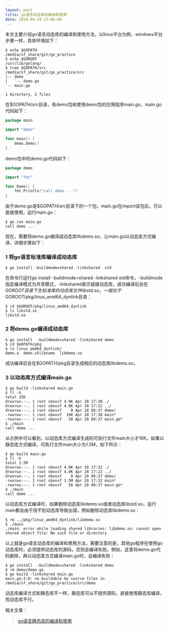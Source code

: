 ```yaml
---
layout: post
title: go语言动态库的编译和使用
date: 2018-04-29 13:06:00
---
```


本文主要介绍go语言动态库的编译和使用方法，以linux平台为例，windows平台步骤一样，具体环境如下：

```
$ echo $GOPATH
/media/sf_share/git/go_practice
$ echo $GOROOT
/usr/lib/golang/
$ tree $GOPATH/src
/media/sf_share/git/go_practice/src
|-- demo
|   `-- demo.go
`-- main.go

1 directory, 2 files
```

在$GOPATH/src目录，有demo包和使用demo包的应用程序main.go，main.go代码如下：

```go
package main

import "demo"

func main() {
    demo.Demo()
}
```

demo包中的demo.go代码如下：

```go
package demo

import "fmt"

func Demo() {
    fmt.Println("call demo ...")
}
```

由于demo.go是$GOPATH/src目录下的一个包，main.go在import该包后，可以直接使用，运行main.go：

```
$ go run main.go
call demo ...
```

现在，需要将demo.go编译成动态库libdemo.so，让main.go以动态库方式编译，详细步骤如下：

### 1 将go语言标准库编译成动态库

```
$ go install -buildmode=shared -linkshared  std
```

在命令行运行go install -buildmode=shared -linkshared  std命令，-buildmode指定编译模式为共享模式，-linkshared表示链接动态库，成功编译后会在$GOROOT目录下生标准库的动态库文件libstd.so，一般位于$GOROOT/pkg/linux_amd64_dynlink目录：

```
$ cd $GOROOT/pkg/linux_amd64_dynlink
$ ls libstd.so
libstd.so
```


### 2 将demo.go编译成动态库

```
$ go install  -buildmode=shared -linkshared demo
$ cd $GOPATH/pkg
$ ls linux_amd64_dynlink/
demo.a  demo.shlibname  libdemo.so
```

成功编译后会在$GOPATH/pkg目录生成相应的动态库libdemo.so。

### 3 以动态库方式编译main.go

```
$ go build -linkshared main.go
$ ll -h
total 25K
drwxrwx---. 1 root vboxsf 4.0K Apr 28 17:30 ./
drwxrwx---. 1 root vboxsf 4.0K Apr 28 17:22 ../
drwxrwx---. 1 root vboxsf    0 Apr 28 08:37 demo/
-rwxrwx---. 1 root vboxsf  16K Apr 28 17:30 main*
-rwxrwx---. 1 root vboxsf   58 Apr 28 08:37 main.go*
$ ./main
call demo ...
```

从示例中可以看到，以动态库方式编译生成的可执行文件main大小才16K。如果以静态库方式编译，可执行文件main大小为1.5M，如下所示：

```
$ go build main.go
$ ll -h
total 1.5M
drwxrwx---. 1 root vboxsf 4.0K Apr 28 17:32 ./
drwxrwx---. 1 root vboxsf 4.0K Apr 28 17:22 ../
drwxrwx---. 1 root vboxsf    0 Apr 28 08:37 demo/
-rwxrwx---. 1 root vboxsf 1.5M Apr 28 17:32 main*
-rwxrwx---. 1 root vboxsf   58 Apr 28 08:37 main.go*
$ ./main
call demo ...
```

以动态库方式编译时，如果删除动态库libdemo.so或者动态库libstd.so，运行main都会由于找不到动态库导致出错，例如删除动态库libdemo.so：

```
$ rm ../pkg/linux_amd64_dynlink/libdemo.so
$ ./main
./main: error while loading shared libraries: libdemo.so: cannot open shared object file: No such file or directory
```

以上就是go语言动态库的编译和使用方法，需要注意的是，其他go程序在使用go动态库时，必须提供动态库的源码，否则会编译失败。例如，这里将demo.go代码删除，再以动态库方式编译main.go时，会编译失败：

```
$ go install  -buildmode=shared -linkshared demo
$ rm demo/demo.go
$ go build -linkshared main.go
main.go:3:8: no buildable Go source files in /media/sf_share/git/go_practice/src/demo
```

动态库编译方式和静态库不一样，静态库可以不提供源码，直接使用静态库编译，而动态库不行。

相关文章：

> [go语言静态库的编译和使用](http://reborncodinglife.com/2018/04/27/how-to-create-static-lib-in-golang/)